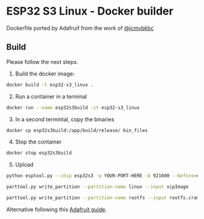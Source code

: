 
# ESP32 S3 Linux - Docker builder 

Dockerfile ported by Adafruif from the work of [@jcmvbkbc](https://gist.github.com/jcmvbkbc/316e6da728021c8ff670a24e674a35e6)

## Build

Please follow the next steps. 

1. Build the docker image:

```bash
docker build -t esp32-s3_linux .
```

2. Run a container in a terminal

```bash
docker run --name esp32s3build -it esp32-s3_linux
```

3. In a second termintal, copy the binaries

```bash
docker cp esp32s3build:/app/build/release/ bin_files
```

4. Stop the container

```bash
docker stop esp32s3build 
```

5. Upload

```bash
python esptool.py --chip esp32s3 -p YOUR-PORT-HERE -b 921600 --before=default_reset --after=hard_reset write_flash 0x0 bootloader.bin 0x10000 network_adapter.bin 0x8000 partition-table.bin
```

```bash
parttool.py write_partition --partition-name linux --input xipImage
```

```bash
parttool.py write_partition --partition-name rootfs --input rootfs.cramfs
```

Alternative following this [Adafruit guide](https://learn.adafruit.com/docker-esp32-s3-linux/docker-esp32-s3-linux-image).
